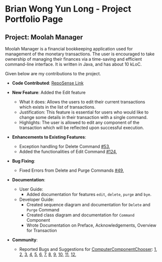 # Brian Wong Yun Long - Project Portfolio Page

## Project: Moolah Manager
Moolah Manager is a financial bookkeeping application used for management of the monetary transactions.
The user is encouraged to take ownership of managing their finances via a time-saving and efficient command-line
interface.
It is written in Java, and has about 10 kLoC.

Given below are my contributions to the project.

* **Code Contributed**: [RepoSense Link](https://nus-cs2113-ay2223s1.github.io/tp-dashboard/?search=brian-vb&breakdown=true)

* **New Feature**: Added the Edit feature
    * What it does: Allows the users to edit their current transactions which exists in the list of transactions.
    * Justification: This feature is essential for users who would like to change some details in their transaction with a single command.
    * Highlights: The user is allowed to edit any component of the transaction which will be reflected upon successful execution.

* **Enhancements to Existing Features**:
    * Exception handling for Delete Command
      [\#53](https://github.com/AY2223S1-CS2113-W12-2/tp/pull/53),
    * Added the functionalities of Edit Command
      [\#124](https://github.com/AY2223S1-CS2113-W12-2/tp/pull/124),

* **Bug Fixing**:
    * Fixed Errors from Delete and Purge Commands
      [\#49](https://github.com/AY2223S1-CS2113-W12-2/tp/pull/49),

* **Documentation**:
    * User Guide:
        * Added documentation for features `edit`, `delete`, `purge` and `bye`.
    * Developer Guide:
        * Created sequence diagram and documentation for `Delete` and `Purge` Command
        * Created class diagram and documentation for `Command` Component
        * Wrote Documentation on Preface, Acknowledgements, Overview for Transaction

* **Community**:
    * Reported Bugs and Suggestions for [ComputerComponentChooser](https://github.com/AY2223S1-CS2113T-W11-2/tp):
      [1](https://github.com/brian-vb/ped/issues/1),
      [2](https://github.com/brian-vb/ped/issues/2),
      [3](https://github.com/brian-vb/ped/issues/3),
      [4](https://github.com/brian-vb/ped/issues/4),
      [5](https://github.com/brian-vb/ped/issues/5),
      [6](https://github.com/brian-vb/ped/issues/6),
      [7](https://github.com/brian-vb/ped/issues/7),
      [8](https://github.com/brian-vb/ped/issues/8),
      [9](https://github.com/brian-vb/ped/issues/9),
      [10](https://github.com/brian-vb/ped/issues/10),
      [11](https://github.com/brian-vb/ped/issues/11),
      [12](https://github.com/brian-vb/ped/issues/13),
  
